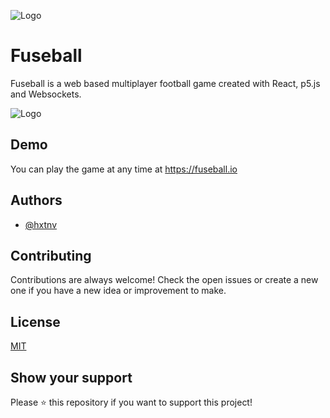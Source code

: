 ![Logo](https://fuseball.io/logo.png)

# Fuseball

Fuseball is a web based multiplayer football game created with React, p5.js and Websockets.

![Logo](https://i.imgur.com/HxSoisH.png)

## Demo

You can play the game at any time at https://fuseball.io

## Authors

- [@hxtnv](https://www.github.com/hxtnv)

## Contributing

Contributions are always welcome! Check the open issues or create a new one if you have a new idea or improvement to make.

## License

[MIT](https://choosealicense.com/licenses/mit/)

## Show your support

Please ⭐️ this repository if you want to support this project!
